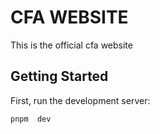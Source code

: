 # CFA WEBSITE

This is the official cfa website

## Getting Started

First, run the development server:

```bash
pnpm  dev
```

